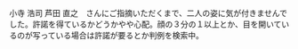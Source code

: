 小寺 浩司 芦田 直之　さんにご指摘いただくまで、二人の姿に気が付きませんでした。許諾を得ているかどうかやや心配。顔の３分の１以上とか、目を開いているのが写っている場合は許諾が要るとか判例を検索中。
